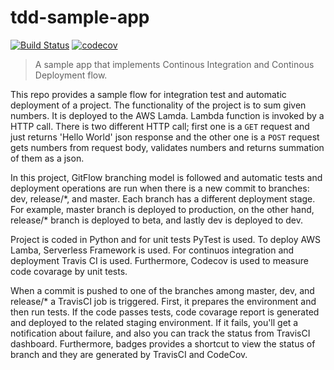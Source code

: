 # tdd-sample-app
[![Build Status](https://travis-ci.com/ilhan-mstf/tdd-sample-app.svg?branch=master)](https://travis-ci.com/ilhan-mstf/tdd-sample-app) [![codecov](https://codecov.io/gh/ilhan-mstf/tdd-sample-app/branch/master/graph/badge.svg)](https://codecov.io/gh/ilhan-mstf/tdd-sample-app)

> A sample app that implements Continous Integration and Continous Deployment flow.

This repo provides a sample flow for integration test and automatic deployment of a project. The functionality of the project is to sum given numbers. It is deployed to the AWS Lamda. Lambda function is invoked by a HTTP call. There is two different HTTP call; first one is a `GET` request and just returns 'Hello World' json response and the other one is a `POST` request gets numbers from request body, validates numbers and returns summation of them as a json.

In this project, GitFlow branching model is followed and automatic tests and deployment operations are run when there is a new commit to branches: dev, release/\*, and master. Each branch has a different deployment stage. For example, master branch is deployed to production, on the other hand, release/\* branch is deployed to beta, and lastly dev is deployed to dev.

Project is coded in Python and for unit tests PyTest is used. To deploy AWS Lamba, Serverless Framework is used. For continuos integration and deployment Travis CI is used. Furthermore, Codecov is used to measure code covarage by unit tests.

When a commit is pushed to one of the branches among master, dev, and release/\* a TravisCI job is triggered. First, it prepares the environment and then run tests. If the code passes tests, code covarage report is generated and deployed to the related staging environment. If it fails, you'll get a notification about failure, and also you can track the status from TravisCI dashboard. Furthermore, badges provides a shortcut to view the status of branch and they are generated by TravisCI and CodeCov.